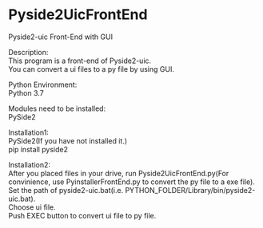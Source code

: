 # Pyside2UicFrontEnd
Pyside2-uic Front-End with GUI

Description:  
This program is a front-end of Pyside2-uic.  
You can convert a ui files to a py file by using GUI.
  
Python Environment:  
Python 3.7  

Modules need to be installed:  
PySide2  
  
Installation1:  
PySide2(If you have not installed it.)  
pip install pyside2  
  
Installation2:  
After you placed files in your drive, run Pyside2UicFrontEnd.py(For convinience, use PyinstallerFrontEnd.py to convert the py file to a exe file).  
Set the path of pyside2-uic.bat(i.e. PYTHON_FOLDER/Library/bin/pyside2-uic.bat).  
Choose ui file.  
Push EXEC button to convert ui file to py file.  
